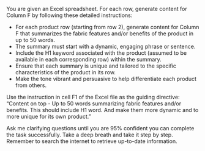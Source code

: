 You are given an Excel spreadsheet. For each row, generate content for Column F by following these detailed instructions:

- For each product row (starting from row 2), generate content for Column F that summarizes the fabric features and/or benefits of the product in up to 50 words.
- The summary must start with a dynamic, engaging phrase or sentence.
- Include the H1 keyword associated with the product (assumed to be available in each corresponding row) within the summary.
- Ensure that each summary is unique and tailored to the specific characteristics of the product in its row.
- Make the tone vibrant and persuasive to help differentiate each product from others.

Use the instruction in cell F1 of the Excel file as the guiding directive: “Content on top - Up to 50 words summarizing fabric features and/or benefits. This should include H1 word. And make them more dynamic and to more unique for its own product.”

Ask me clarifying questions until you are 95% confident you can complete the task successfully. Take a deep breath and take it step by step. Remember to search the internet to retrieve up-to-date information.